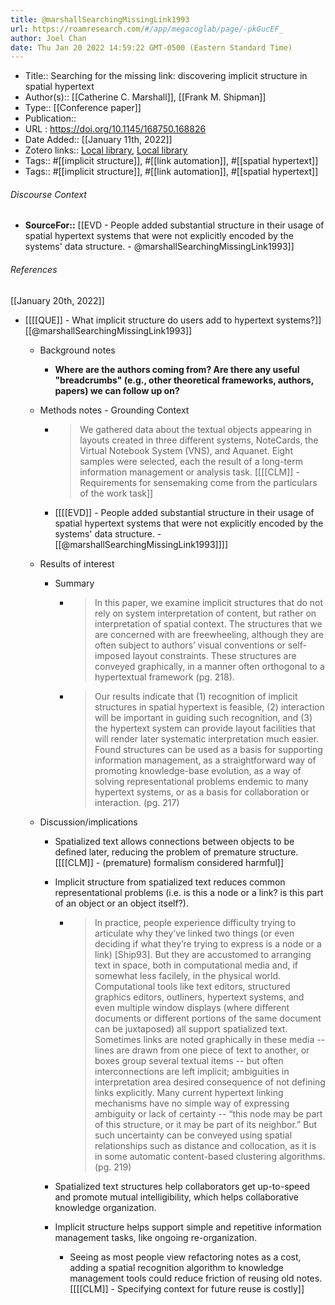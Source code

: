 ```yaml
---
title: @marshallSearchingMissingLink1993
url: https://roamresearch.com/#/app/megacoglab/page/-pkGucEF_
author: Joel Chan
date: Thu Jan 20 2022 14:59:22 GMT-0500 (Eastern Standard Time)
---
```


- Title:: Searching for the missing link: discovering implicit structure in spatial hypertext
- Author(s):: [[Catherine C. Marshall]], [[Frank M. Shipman]]
- Type:: [[Conference paper]]
- Publication::
- URL : https://doi.org/10.1145/168750.168826
- Date Added:: [[January 11th, 2022]]
- Zotero links:: [Local library](zotero://select/groups/2451508/items/QVRCFR64), [Local library](https://www.zotero.org/groups/2451508/items/QVRCFR64)
- Tags:: #[[implicit structure]], #[[link automation]], #[[spatial hypertext]]
- Tags:: #[[implicit structure]], #[[link automation]], #[[spatial hypertext]]

###### Discourse Context

- **SourceFor::** [[EVD - People added substantial structure in their usage of spatial hypertext systems that were not explicitly encoded by the systems' data structure. - @marshallSearchingMissingLink1993]]

###### References

[[January 20th, 2022]]

- [[[[QUE]] - What implicit structure do users add to hypertext systems?]]  [[@marshallSearchingMissingLink1993]]

    - Background notes

        - __Where are the authors coming from? Are there any useful "breadcrumbs" (e.g., other theoretical frameworks, authors, papers) we can follow up on?__

    - Methods notes - Grounding Context

        - > We gathered data about the textual objects appearing in layouts created in three different systems, NoteCards, the Virtual Notebook System (VNS), and Aquanet. Eight samples were selected, each the result of a long-term information management or analysis task. [[[[CLM]] - Requirements for sensemaking come from the particulars of the work task]]

        - [[[[EVD]] - People added substantial structure in their usage of spatial hypertext systems that were not explicitly encoded by the systems' data structure. - [[@marshallSearchingMissingLink1993]]]]

    - Results of interest

        - Summary

            - > In this paper, we examine implicit structures that do not rely on system interpretation of content, but rather on interpretation of spatial context. The structures that we are concerned with are freewheeling, although they are often subject to authors’ visual conventions or self-imposed layout constraints. These structures are conveyed graphically, in a manner often orthogonal to a hypertextual framework (pg. 218).

            - > Our results indicate that (1) recognition of implicit structures in spatial hypertext is feasible, (2) interaction will be important in guiding such recognition, and (3) the hypertext system can provide layout facilities that will render later systematic interpretation much easier. Found structures can be used as a basis for supporting information management, as a straightforward way of promoting knowledge-base evolution, as a way of solving representational problems endemic to many hypertext systems, or as a basis for collaboration or interaction. (pg. 217)

    - Discussion/implications

        - Spatialized text allows connections between objects to be defined later, reducing the problem of premature structure. [[[[CLM]] - (premature) formalism considered harmful]]

        - Implicit structure from spatialized text reduces common representational problems (i.e. is this a node or a link? is this part of an object or an object itself?).

            - > In practice, people experience difficulty trying to articulate why they’ve linked two things (or even deciding if what they’re trying to express is a node or a link) [Ship93]. But they are accustomed to arranging text in space, both in computational media and, if somewhat less facilely, in the physical world. Computational tools like text editors, structured graphics editors, outliners, hypertext systems, and even multiple window displays (where different documents or different portions of the same document can be juxtaposed) all support spatialized text. Sometimes links are noted graphically in these media -- lines are drawn from one piece of text to another, or boxes group several textual items -- but often interconnections are left implicit; ambiguities in interpretation area desired consequence of not defining links explicitly. Many current hypertext linking mechanisms have no simple way of expressing ambiguity or lack of certainty -- “this node may be part of this structure, or it may be part of its neighbor.” But such uncertainty can be conveyed using spatial relationships such as distance and collocation, as it is in some automatic content-based clustering algorithms. (pg. 219)

        - Spatialized text structures help collaborators get up-to-speed and promote mutual intelligibility, which helps collaborative knowledge organization.

        - Implicit structure helps support simple and repetitive information management tasks, like ongoing re-organization.

            - Seeing as most people view refactoring notes as a cost, adding a spatial recognition algorithm to knowledge management tools could reduce friction of reusing old notes. [[[[CLM]] - Specifying context for future reuse is costly]]
